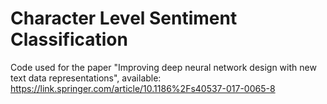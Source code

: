 # Character Level Sentiment Classification

Code used for the paper "Improving deep neural network design with new text data representations", available: https://link.springer.com/article/10.1186%2Fs40537-017-0065-8
